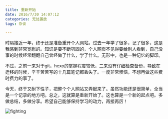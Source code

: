 ```yaml
---
title: 重新开始
date: 2016/7/30 14:07:12  
categories: 无处置放
tags: 杂谈

---
```

时隔接近一年，终于还是准备重开个人网站。过去一年学了很多，记了很多，这是我感到非常宽慰的。知识是要不断巩固的，个人网页不见得要给别人看到，自己没事的时候经常翻翻自己曾经做了什么，学了什么。无形中，也是一种记忆的脚印。

<!--more-->

不过，之前一来对于git，hexo的掌握程度较低，二来没有仔细检查备份，导致在迁移的时候，辛辛苦苦写的十几篇笔记都丢失了。一度非常懊恼，不想再做这些费时费力的事了。

今天，终于又耐下性子，把整个个人网站又弄起来了。虽然功能还是很简单，全当是一个记录的地方吧。总之，这就算是重新开始了。这也算是一个新的起点吧。多做总结，多做分享。希望自己能够保持学习的动力，再接再厉！



![fighting](https://github.com/zhang759740844/zhang759740844.github.io/blob/master/picture/Come_on.jpg?raw=true)